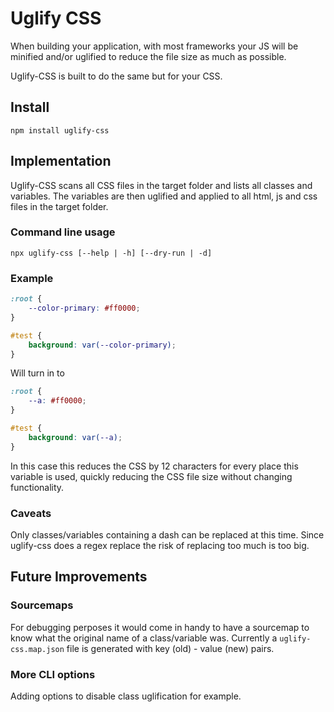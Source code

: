 # Uglify CSS

When building your application, with most frameworks your JS will be minified and/or uglified to reduce the file size as much as possible.

Uglify-CSS is built to do the same but for your CSS.

## Install

```
npm install uglify-css
```

## Implementation

Uglify-CSS scans all CSS files in the target folder and lists all classes and variables. The variables are then uglified and applied to all html, js and css files in the target folder.

### Command line usage

```
npx uglify-css [--help | -h] [--dry-run | -d]
```

### Example

```css
:root {
	--color-primary: #ff0000;
}

#test {
	background: var(--color-primary);
}
```

Will turn in to

```css
:root {
	--a: #ff0000;
}

#test {
	background: var(--a);
}
```

In this case this reduces the CSS by 12 characters for every place this variable is used, quickly reducing the CSS file size without changing functionality.

### Caveats

Only classes/variables containing a dash can be replaced at this time. Since uglify-css does a regex replace the risk of replacing too much is too big.

## Future Improvements

### Sourcemaps

For debugging perposes it would come in handy to have a sourcemap to know what the original name of a class/variable was.
Currently a `uglify-css.map.json` file is generated with key (old) - value (new) pairs.

### More CLI options

Adding options to disable class uglification for example.
